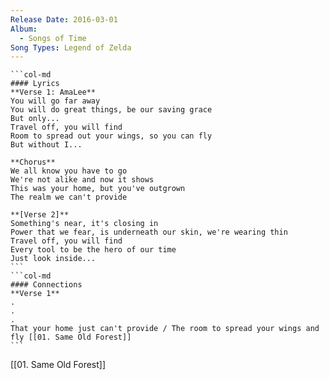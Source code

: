```yaml
---
Release Date: 2016-03-01
Album:
  - Songs of Time
Song Types: Legend of Zelda
---
```


````col
```col-md
#### Lyrics
**Verse 1: AmaLee**
You will go far away
You will do great things, be our saving grace
But only...
Travel off, you will find
Room to spread out your wings, so you can fly
But without I...

**Chorus**
We all know you have to go
We're not alike and now it shows
This was your home, but you've outgrown
The realm we can't provide

**[Verse 2]**
Something's near, it's closing in
Power that we fear, is underneath our skin, we're wearing thin
Travel off, you will find
Every tool to be the hero of our time
Just look inside...
```
```col-md
#### Connections
**Verse 1**
.
.
.
That your home just can't provide / The room to spread your wings and fly [[01. Same Old Forest]]
```
````
[[01. Same Old Forest]]
